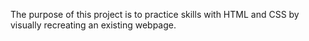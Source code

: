 The purpose of this project is to practice skills with HTML and CSS by visually recreating an existing webpage. 
